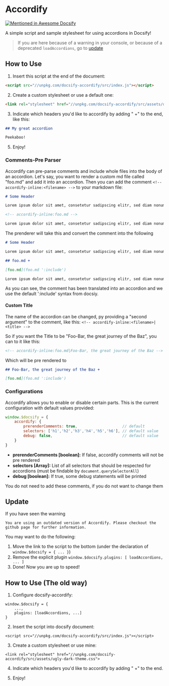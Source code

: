 # Accordify

[![Mentioned in Awesome Docsify](https://awesome.re/mentioned-badge.svg)](https://github.com/docsifyjs/awesome-docsify)

A simple script and sample stylesheet for using accordions in Docsify!

> If you are here because of a warning in your console, or because of a deprecated `loadAccordions`, go to [update](#Update) 

## How to Use

1. Insert this script at the end of the document:

```html
<script src="//unpkg.com/docsify-accordify/src/index.js"></script>
```

2. Create a custom stylesheet or use a default one:

```html
<link rel="stylesheet" href="//unpkg.com/docsify-accordify/src/assets/default.css">
```

3. Indicate which headers you'd like to accordify by adding " +" to the end, like this:

```markdown
## My great accordion

Peekaboo!
```

5. Enjoy!

### Comments-Pre Parser

Accordify can pre-parse comments and include whole files into the body of an accordion. Let's say, you want to render a custom md file called "foo.md" and add it into an accordion. Then you can add the comment `<!-- accordify-inline:<filename> -->` to your markdown file:

```markdown
# Some Header

Lorem ipsum dolor sit amet, consetetur sadipscing elitr, sed diam nonumy eirmod tempor invidunt ut labore et dolore magna aliquyam

<!-- accordify-inline:foo.md -->

Lorem ipsum dolor sit amet, consetetur sadipscing elitr, sed diam nonumy eirmod tempor invidunt ut labore et dolore magna aliquyam
```

The prenderer will take this and convert the comment into the following

```markdown
# Some Header

Lorem ipsum dolor sit amet, consetetur sadipscing elitr, sed diam nonumy eirmod tempor invidunt ut labore et dolore magna aliquyam

## foo.md + 

[foo.md](foo.md ':include')

Lorem ipsum dolor sit amet, consetetur sadipscing elitr, sed diam nonumy eirmod tempor invidunt ut labore et dolore magna aliquyam
```

As you can see, the comment has been translated into an accordion and we use the default ':include' syntax from docsiy.

#### Custom Title

The name of the accordion can be changed, py providing a "second argument" to the comment, like this: `<!-- accordify-inline:<filename>|<title> -->`

So if you want the Title to be "Foo-Bar, the great journey of the Baz", you can to it like this:

```markdown
<!-- accordify-inline:foo.md|Foo-Bar, the great journey of the Baz -->
```

Which will be pre rendered to

```markdown
## Foo-Bar, the great journey of the Baz +

[foo.md](foo.md ':include')
```

### Configurations

Accordify allows you to enable or disable certain parts. This is the current configuration with default values provided:

```javascript
window.$docsify = {
    accordify: {
        prerenderComments: true,                    // default
        selectors: ['h1','h2','h3','h4','h5','h6'], // default value
        debug: false,                               // default value
    }
}
```

- **prerenderComments [boolean]:** If false, accordify comments will not be pre rendered
- **selectors [Array<String>]:** List of all selectors that should be respected for accordions (must be findable by `document.querySelectorAll`)
- **debug [boolean]:** If true, some debug statements will be printed

You do not need to add these comments, if you do not want to change them

## Update

If you have seen the warning

```
You are using an outdated version of Accordify. Please checkout the github page for further information.
```

You may want to do the following:

1) Move the link to the script to the bottom (under the declaration of `window.$docsify = { ... }`)
2) Remove the explicit plugin `window.$docsify.plugins: [ loadAccordions, ... ]`
3) Done! Now you are up to speed!

## How to Use (The old way)

1. Configure docsify-accordify:

```
window.$docsify = {
    ...,
    plugins: [loadAccordions, ...]
}
```

2. Insert the script into docsify document:

```
<script src="//unpkg.com/docsify-accordify/src/index.js"></script>
```

3. Create a custom stylesheet or use mine:

```
<link rel="stylesheet" href="//unpkg.com/docsify-accordify/src/assets/ugly-dark-theme.css">
```

4. Indicate which headers you'd like to accordify by adding " +" to the end.

5. Enjoy!
